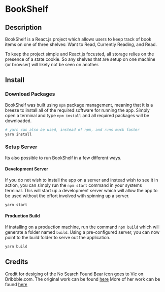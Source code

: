 # BookShelf

## Description

BookShelf is a React.js project which allows users to keep track of book items
on one of three shelves:  Want to Read, Currently Reading, and Read.

To keep the project simple and React.js focusted, all storage relies on the
presence of a state cookie.  So any shelves that are setup on one machine (or
browser) will likely not be seen on another.

## Install

### Download Packages

BookShelf was built using `npm` package management, meaning that it is a breeze
to install all of the required software for running the app.  Simply open a
terminal and type `npm install` and all required packages will be downloaded.

```sh
# yarn can also be used, instead of npm, and runs much faster
yarn install
```

### Setup Server

Its also possible to run BookShelf in a few different ways.

#### Development Server

If you do not wish to install the app on a server and instead wish to see it in
action, you can simply run the `npm start` command in your systems terminal.
This will start up a development server which will allow the app to be used
without the effort involved with spinning up a server.

```sh
yarn start
```

#### Production Build

If installing on a production machine, run the command `npm build` which will
generate a folder named `build`.  Using a pre-configured server, you can now
point to the build folder to serve out the application.

```sh
yarn build
```

## Credits

Credit for desiging of the No Search Found Bear icon goes to Vic on Dribbble.com.
The original work can be found [here](https://dribbble.com/shots/2485318-No-Results)
More of her work can be found [here](https://dribbble.com/vicbell)
